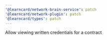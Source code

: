 ```yaml
---
'@learncard/network-brain-service': patch
'@learncard/network-plugin': patch
'@learncard/types': patch
---
```


Allow viewing written credentials for a contract
